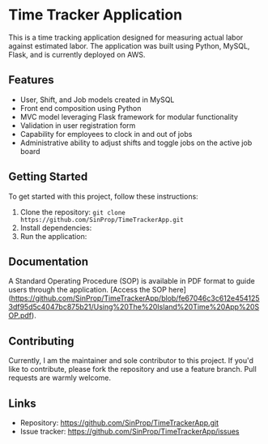 # Time Tracker Application

This is a time tracking application designed for measuring actual labor against estimated labor. The application was built using Python, MySQL, Flask, and is currently deployed on AWS.

## Features

- User, Shift, and Job models created in MySQL
- Front end composition using Python
- MVC model leveraging Flask framework for modular functionality
- Validation in user registration form
- Capability for employees to clock in and out of jobs
- Administrative ability to adjust shifts and toggle jobs on the active job board

## Getting Started

To get started with this project, follow these instructions:

1. Clone the repository: `git clone https://github.com/SinProp/TimeTrackerApp.git`
2. Install dependencies: <Provide instructions or refer to a script if you have one>
3. Run the application: <Provide instructions>

## Documentation

A Standard Operating Procedure (SOP) is available in PDF format to guide users through the application. [Access the SOP here] (https://github.com/SinProp/TimeTrackerApp/blob/fe67046c3c612e4541253df95d5c4047bc875b21/Using%20The%20Island%20Time%20App%20SOP.pdf).

## Contributing

Currently, I am the maintainer and sole contributor to this project. If you'd like to contribute, please fork the repository and use a feature branch. Pull requests are warmly welcome.

## Links

- Repository: https://github.com/SinProp/TimeTrackerApp.git
- Issue tracker: https://github.com/SinProp/TimeTrackerApp/issues


